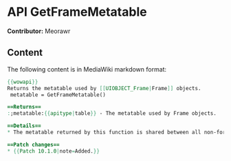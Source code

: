 # API GetFrameMetatable

**Contributor:** Meorawr

## Content

The following content is in MediaWiki markdown format:

```mediawiki
{{wowapi}}
Returns the metatable used by [[UIOBJECT_Frame|Frame]] objects.
 metatable = GetFrameMetatable()

==Returns==
:;metatable:{{apitype|table}} - The metatable used by Frame objects.

==Details==
* The metatable returned by this function is shared between all non-forbidden Frame object instances.

==Patch changes==
* {{Patch 10.1.0|note=Added.}}
```